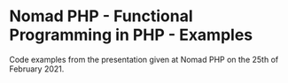 # Nomad PHP - Functional Programming in PHP - Examples

Code examples from the presentation given at Nomad PHP on the 25th of February 2021.
